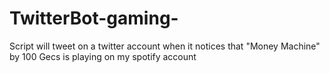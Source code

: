 # TwitterBot-gaming-
Script will tweet on a twitter account when it notices that "Money Machine" by 100 Gecs is playing on my spotify account
